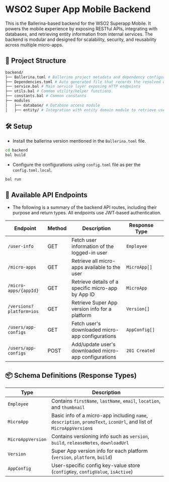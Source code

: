 # WSO2 Super App Mobile Backend

This is the Ballerina-based backend for the WSO2 Superapp Mobile. It powers the mobile experience by exposing RESTful APIs, integrating with databases, and retrieving entity information from internal services. The backend is modular and designed for scalability, security, and reusability across multiple micro-apps.

## 🧱 Project Structure
```bash
backend/
├── Ballerina.toml # Ballerina project metadata and dependency configuration
├── Dependencies.toml # Auto generated file that records the resolved dependencies of the project
├── service.bal # Main service layer exposing HTTP endpoints
├── utils.bal # Common utility/helper functions
├── constants.bal # Common constants
├── modules
│   ├── database/ # Database access module
│   ├── entity/ # Integration with entity domain module to retrieve user data
```

## 🛠️ Setup

- Install the ballerina version mentioned in the `Ballerina.toml` file.
```bash
cd backend
bal build
```
- Configure the configurations using `config.toml` file as per the `config.toml.local`.

```bash
bal run
```

## 📘 Available API Endpoints
- The following is a summary of the backend API routes, including their purpose and return types. All endpoints use JWT-based authentication.

| Endpoint                 | Method    | Description                                           | Response Type                                  |             |
| ------------------------ | --------- | ----------------------------------------------------- | ---------------------------------------------- | ----------- |
| `/user-info`             | GET       | Fetch user information of the logged-in user          | `Employee`                                     |             |
| `/micro-apps`            | GET       | Retrieve all micro-apps available to the user         | `MicroApp[]`                                   |             |
| `/micro-apps/{appId}`    | GET       | Retrieve details of a specific micro-app by App ID    | `MicroApp`                                     |             |
| `/versions?platform=ios` | GET                                                   | Retrieve Super App version info for a platform | `Version[]` |
| `/users/app-configs`     | GET       | Fetch user's downloaded micro-app configurations      | `AppConfig[]`                                  |             |
| `/users/app-configs`     | POST      | Add/update user's downloaded micro-app configurations | `201 Created`                                  |             |


## 📦 Schema Definitions (Response Types)

| Type              | Description                                                                                                       |
| ----------------- | ----------------------------------------------------------------------------------------------------------------- |
| `Employee`        | Contains `firstName`, `lastName`, `email`, `location`, and `thumbnail`                                            |
| `MicroApp`        | Basic info of a micro-app including `name`, `description`, `promoText`, `iconUrl`, and list of `MicroAppVersion`s |
| `MicroAppVersion` | Contains versioning info such as `version`, `build`, `releaseNotes`, `downloadUrl`                                |
| `Version`         | Super App version info for each platform (`version`, `platform`, `build`)                                         |
| `AppConfig`       | User-specific config key-value store (`configKey`, `configValue`, `isActive`)                                     |
